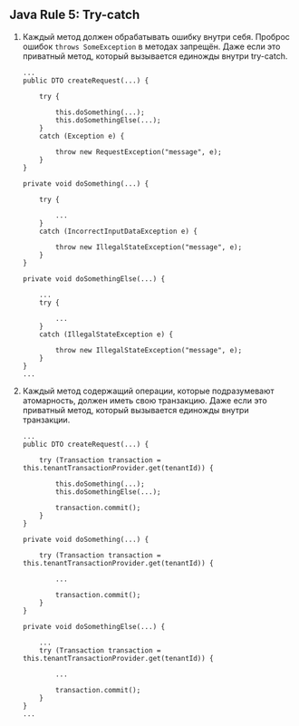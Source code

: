 ## Java Rule 5: Try-catch

1. Каждый метод должен обрабатывать ошибку внутри себя. Проброс ошибок `throws SomeException` в методах запрещён.
Даже если это приватный метод, который вызывается единожды внутри try-catch.

    ```
    ...
    public DTO createRequest(...) {
    
        try {
    
            this.doSomething(...);
            this.doSomethingElse(...);
        }
        catch (Exception e) {
    
            throw new RequestException("message", e);
        }
    }
    
    private void doSomething(...) {
    
        try {
    
            ...
        }
        catch (IncorrectInputDataException e) {
    
            throw new IllegalStateException("message", e);
        }
    }
    
    private void doSomethingElse(...) {
    
        ...
        try {
    
            ...
        }
        catch (IllegalStateException e) {
    
            throw new IllegalStateException("message", e);
        }
    }
    ...
    ```

2. Каждый метод содержащий операции, которые подразумевают атомарность, должен иметь свою транзакцию.
Даже если это приватный метод, который вызывается единожды внутри транзакции.

    ```
    ...
    public DTO createRequest(...) {
    
        try (Transaction transaction = this.tenantTransactionProvider.get(tenantId)) {
    
            this.doSomething(...);
            this.doSomethingElse(...);
    
            transaction.commit();
        }
    }
    
    private void doSomething(...) {
    
        try (Transaction transaction = this.tenantTransactionProvider.get(tenantId)) {
    
            ...
    
            transaction.commit();
        }
    }
    
    private void doSomethingElse(...) {
    
        ...
        try (Transaction transaction = this.tenantTransactionProvider.get(tenantId)) {
    
            ...
    
            transaction.commit();
        }
    }
    ...
    ```